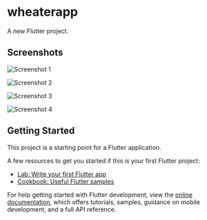# wheaterapp

A new Flutter project.

## Screenshots

![Screenshot 1](assets/images/Screenshot%202025-09-03%20at%204.28.09%E2%80%AFPM.png)

![Screenshot 2](assets/images/Screenshot%202025-09-03%20at%204.28.36%E2%80%AFPM.png)

![Screenshot 3](assets/images/Screenshot%202025-09-03%20at%204.29.00%E2%80%AFPM.png)

![Screenshot 4](assets/images/Screenshot%202025-09-03%20at%204.29.15%E2%80%AFPM.png)

## Getting Started

This project is a starting point for a Flutter application.

A few resources to get you started if this is your first Flutter project:

- [Lab: Write your first Flutter app](https://docs.flutter.dev/get-started/codelab)
- [Cookbook: Useful Flutter samples](https://docs.flutter.dev/cookbook)

For help getting started with Flutter development, view the
[online documentation](https://docs.flutter.dev/), which offers tutorials,
samples, guidance on mobile development, and a full API reference.
